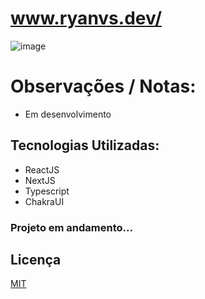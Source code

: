 # www.ryanvs.dev/

![image](https://cdn.discordapp.com/attachments/695348516918263819/1068557763728392222/image.png)

# Observações / Notas:
- Em desenvolvimento

## Tecnologias Utilizadas:

- ReactJS
- NextJS
- Typescript
- ChakraUI

### Projeto em andamento...

## Licença

[MIT](https://choosealicense.com/licenses/mit/)

